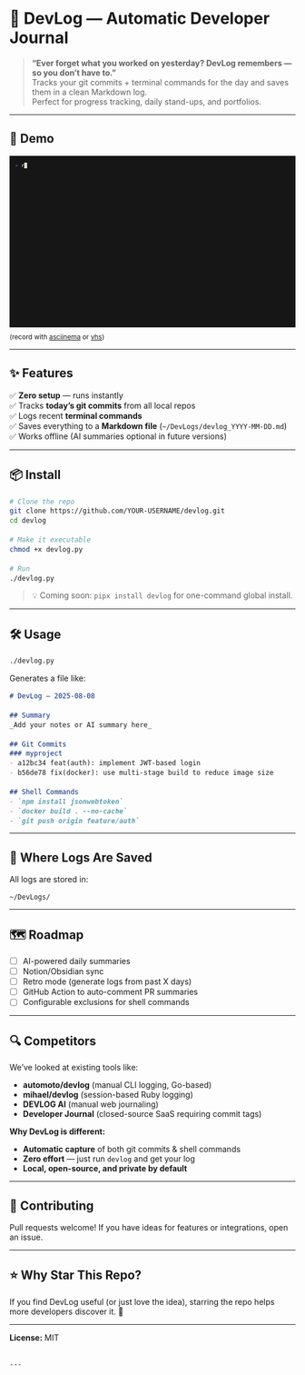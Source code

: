 # 📝 DevLog — Automatic Developer Journal

> **“Ever forget what you worked on yesterday? DevLog remembers — so you don’t have to.”**  
> Tracks your git commits + terminal commands for the day and saves them in a clean Markdown log.  
> Perfect for progress tracking, daily stand-ups, and portfolios.

---

## 🚀 Demo

![DevLog Demo](demo.gif)  
<sub>(record with [asciinema](https://asciinema.org/) or [vhs](https://github.com/charmbracelet/vhs))</sub>

---

## ✨ Features
✅ **Zero setup** — runs instantly  
✅ Tracks **today’s git commits** from all local repos  
✅ Logs recent **terminal commands**  
✅ Saves everything to a **Markdown file** (`~/DevLogs/devlog_YYYY-MM-DD.md`)  
✅ Works offline (AI summaries optional in future versions)  

---

## 📦 Install

```bash
# Clone the repo
git clone https://github.com/YOUR-USERNAME/devlog.git
cd devlog

# Make it executable
chmod +x devlog.py

# Run
./devlog.py
````

> 💡 Coming soon: `pipx install devlog` for one-command global install.

---

## 🛠 Usage

```bash
./devlog.py
```

Generates a file like:

```markdown
# DevLog — 2025-08-08

## Summary
_Add your notes or AI summary here_

## Git Commits
### myproject
- a12bc34 feat(auth): implement JWT-based login
- b56de78 fix(docker): use multi-stage build to reduce image size

## Shell Commands
- `npm install jsonwebtoken`
- `docker build . --no-cache`
- `git push origin feature/auth`
```

---

## 📂 Where Logs Are Saved

All logs are stored in:

```
~/DevLogs/
```

---

## 🗺 Roadmap

* [ ] AI-powered daily summaries
* [ ] Notion/Obsidian sync
* [ ] Retro mode (generate logs from past X days)
* [ ] GitHub Action to auto-comment PR summaries
* [ ] Configurable exclusions for shell commands

---

## 🔍 Competitors

We’ve looked at existing tools like:

* **automoto/devlog** (manual CLI logging, Go-based)
* **mihael/devlog** (session-based Ruby logging)
* **DEVLOG AI** (manual web journaling)
* **Developer Journal** (closed-source SaaS requiring commit tags)

**Why DevLog is different:**

* **Automatic capture** of both git commits & shell commands
* **Zero effort** — just run `devlog` and get your log
* **Local, open-source, and private by default**

---

## 🤝 Contributing

Pull requests welcome! If you have ideas for features or integrations, open an issue.

---

## ⭐ Why Star This Repo?

If you find DevLog useful (or just love the idea), starring the repo helps more developers discover it. 🌟

---

**License:** MIT

```

---
